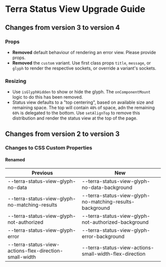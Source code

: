 # Terra Status View Upgrade Guide

## Changes from version 3 to version 4

### Props
* **Removed** default behaviour of rendering an error view. Please provide props.
* **Removed** the `custom` variant. Use first class props `title`, `message`, or `glyph` to render the respective sockets, or override a variant's sockets.

### Resizing
* Use `isGlyphHidden` to show or hide the glyph. The `onComponentMount` logic to do this has been removed.
* Status view defaults to a "top centering", based on available size and remaining space. The top will contain `40%` of space, adn the remaining `60%` is delegated to the bottom. Use `setAlignTop` to remove this distribution and render the status view at the top of the page.

## Changes from version 2 to version 3

### Changes to CSS Custom Properties

#### Renamed
| Previous | New |
|-|-|
| --terra-status-view-glyph-no-data | --terra-status-view-glyph-no-data-background |
| --terra-status-view-glyph-no-matching-results | --terra-status-view-glyph-no-matching-results-background |
| --terra-status-view-glyph-not-authorized | --terra-status-view-glyph-not-authorized-background |
| --terra-status-view-glyph-error | --terra-status-view-glyph-error-background |
| --terra-status-view-actions-flex-direction-small-width | --terra-status-view-actions-small-width-flex-direction |
